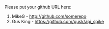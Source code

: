 Please put your github URL here:

1. MikeG - http://github.com/somerepo
1. Gus King - https://github.com/gusk/api_spike
